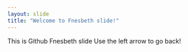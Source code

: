 ```yaml
---
layout: slide
title: "Welcome to Fnesbeth slide!"
---
```

This is Github Fnesbeth slide
Use the left arrow to go back!
